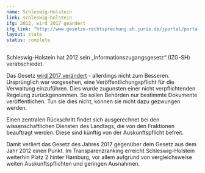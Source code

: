 ```yaml
---
name: Schleswig-Holstein
link: schleswig-holstein
ifg: 2012, wird 2017 geändert
ifg_link: "http://www.gesetze-rechtsprechung.sh.juris.de/jportal/portal/t/gx/page/bsshoprod.psml?pid=Dokumentanzeige&showdoccase=1&js_peid=Trefferliste&documentnumber=1&numberofresults=1&fromdoctodoc=yes&doc.id=jlr-InfoZGSHrahmen&doc.part=X&doc.price=0.0#focuspoint"
layout: state
status: complete
---
```

Schleswig-Holstein hat 2012 sein „Informationszugangsgesetz“ (IZG-SH) verabschiedet.

Das Gesetz [wird 2017 verändert](http://www.landtag.ltsh.de/infothek/wahl18/drucks/5300/drucksache-18-5325.pdf) - allerdings nicht zum Besseren. Ursprünglich war vorgesehen, eine Veröffentlichungspflicht für die Verwaltung einzuführen. Dies wurde zugunsten einer nicht verpflichtenden Regelung zurückgenommen. So sollen Behörden nur bestimmte Dokumente veröffentlichen. Tun sie dies nicht, können sie nicht dazu gezwungen werden. 

Einen zentralen Rückschritt findet sich ausgerechnet bei den wissenschaftlichen Diensten des Landtags, die von den Fraktionen beauftragt
werden. Diese sind künftig von der Auskunftspflicht befreit.

Damit verliert das Gesetz des Jahres 2017 gegenüber dem Gesetz aus dem Jahr 2012 einen Punkt. Im Transparenzranking erreicht Schleswig-Holstein weiterhin Platz 2 hinter Hamburg, vor allem aufgrund von vergleichsweise weiten Auskunftspflichten und geringen Ausnahmen.
